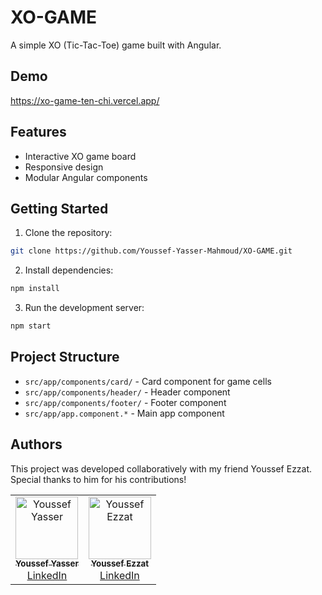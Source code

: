 # XO-GAME

A simple XO (Tic-Tac-Toe) game built with Angular.

## Demo

https://xo-game-ten-chi.vercel.app/

## Features

- Interactive XO game board
- Responsive design
- Modular Angular components

## Getting Started

1. Clone the repository:

```sh
git clone https://github.com/Youssef-Yasser-Mahmoud/XO-GAME.git
```

2. Install dependencies:

```sh
npm install
```

3. Run the development server:

```sh
npm start
```

## Project Structure

- `src/app/components/card/` - Card component for game cells
- `src/app/components/header/` - Header component
- `src/app/components/footer/` - Footer component
- `src/app/app.component.*` - Main app component

## Authors

This project was developed collaboratively with my friend Youssef Ezzat. Special thanks to him for his contributions!

<table>
  <tr>
    <td align="center">
      <a href="https://github.com/Youssef-Yasser-Mahmoud">
        <img
          src="https://avatars.githubusercontent.com/Youssef-Yasser-Mahmoud"
          width="100px;"
          alt="Youssef Yasser"
        /><br />
        <sub><b>Youssef Yasser</b></sub> </a
      ><br />
      <a href="https://www.linkedin.com/in/youssef-yasser-mahmoud/">LinkedIn</a>
    </td>
    <td align="center">
      <a href="https://github.com/YoussefEzzat17">
        <img
          src="https://avatars.githubusercontent.com/YoussefEzzat17"
          width="100px;"
          alt="Youssef Ezzat"
        /><br />
        <sub><b>Youssef Ezzat</b></sub> </a
      ><br />
      <a href="https://www.linkedin.com/in/youssef-ezzat17/">LinkedIn</a>
    </td>
  </tr>
</table>
